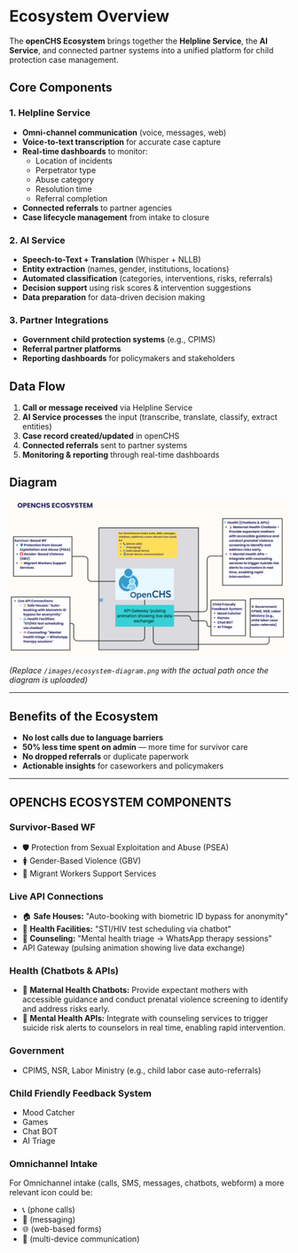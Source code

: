 # Ecosystem Overview

The **openCHS Ecosystem** brings together the **Helpline Service**, the **AI Service**, and connected partner systems into a unified platform for child protection case management.

## Core Components

### 1. Helpline Service
- **Omni-channel communication** (voice, messages, web)
- **Voice-to-text transcription** for accurate case capture
- **Real-time dashboards** to monitor:
  - Location of incidents
  - Perpetrator type
  - Abuse category
  - Resolution time
  - Referral completion
- **Connected referrals** to partner agencies
- **Case lifecycle management** from intake to closure

### 2. AI Service
- **Speech-to-Text + Translation** (Whisper + NLLB)
- **Entity extraction** (names, gender, institutions, locations)
- **Automated classification** (categories, interventions, risks, referrals)
- **Decision support** using risk scores & intervention suggestions
- **Data preparation** for data-driven decision making

### 3. Partner Integrations
- **Government child protection systems** (e.g., CPIMS)
- **Referral partner platforms**
- **Reporting dashboards** for policymakers and stakeholders

## Data Flow
1. **Call or message received** via Helpline Service
2. **AI Service processes** the input (transcribe, translate, classify, extract entities)
3. **Case record created/updated** in openCHS
4. **Connected referrals** sent to partner systems
5. **Monitoring & reporting** through real-time dashboards

## Diagram
![Ecosystem Diagram](../images/ecosystem-diagram.png)

*(Replace `/images/ecosystem-diagram.png` with the actual path once the diagram is uploaded)*

---

## Benefits of the Ecosystem
- **No lost calls due to language barriers**
- **50% less time spent on admin** — more time for survivor care
- **No dropped referrals** or duplicate paperwork
- **Actionable insights** for caseworkers and policymakers

---

## OPENCHS ECOSYSTEM COMPONENTS

### Survivor-Based WF
- 🛡️ Protection from Sexual Exploitation and Abuse (PSEA)
- 🚺 Gender-Based Violence (GBV)
- 🤝 Migrant Workers Support Services

### Live API Connections
- 🏠 **Safe Houses:** "Auto-booking with biometric ID bypass for anonymity"
- 🏥 **Health Facilities:** "STI/HIV test scheduling via chatbot"
- 🧠 **Counseling:** "Mental health triage → WhatsApp therapy sessions"
- API Gateway (pulsing animation showing live data exchange)

### Health (Chatbots & APIs)
- 🤰 **Maternal Health Chatbots:** Provide expectant mothers with accessible guidance and conduct prenatal violence screening to identify and address risks early.
- 🧠 **Mental Health APIs:** Integrate with counseling services to trigger suicide risk alerts to counselors in real time, enabling rapid intervention.

### Government
- CPIMS, NSR, Labor Ministry (e.g., child labor case auto-referrals)

### Child Friendly Feedback System
- Mood Catcher
- Games
- Chat BOT
- AI Triage

### Omnichannel Intake
For Omnichannel intake (calls, SMS, messages, chatbots, webform) a more relevant icon could be:
- 📞 (phone calls)
- 💬 (messaging)
- 🌐 (web-based forms)
- 📲 (multi-device communication)